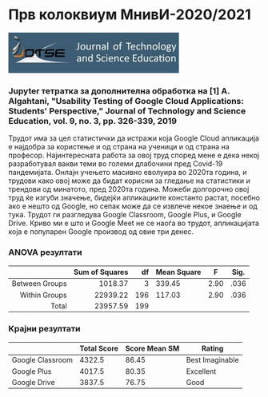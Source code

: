 
# Прв колоквиум МнивИ-2020/2021

![title](jotse.jpg)

### Jupyter тетратка за дополнителна обработка на [1] A. Algahtani, "Usability Testing of Google Cloud Applications: Students' Perspective," Journal of Technology and Science Education, vol. 9, no. 3, pp. 326-339, 2019

Трудот има за цел статистички да истражи која Google Cloud апликација е најдобра за користење и од страна на ученици и од страна на професор. Најинтересната работа за овој труд според мене е дека некој разработувал вакви теми во големи длабочини пред Covid-19 пандемијата. Онлајн учењето масивно еволуира во 2020та година, и трудови како овој може да бидат корисни за гледање на статистики и трендови од минатото, пред 2020та година. Можеби долгорочно овој труд ќе изгуби значење, бидејќи апликациите константо растат, посебно ако е нешто од Google, но сепак може да се извлече некое знаење и од тука. Трудот ги разгледува Google Classroom, Google Plus, и Google Drive. Криво ми е што и Google Meet не се наоѓа во трудот, апликацијата која е популарен Google производ од овие три денес.

### ANOVA резултати
|                | Sum of Squares |  df | Mean Square | F    | Sig. |
|---------------:|---------------:|----:|-------------|------|------|
| Between Groups |        1018.37 |   3 | 339.45      | 2.90 | .036 |
|  Within Groups |       22939.22 | 196 | 117.03      | 2.90 | .036 |
|          Total |       23957.59 | 199 |             |      |      |


### Крајни резултати
|                  | Total Score | Score Mean SM | Rating          |
|------------------|-------------|---------------|-----------------|
| Google Classroom | 4322.5      | 86.45         | Best Imaginable |
| Google Plus      | 4017.5      | 80.35         | Excellent       |
| Google Drive     | 3837.5      | 76.75         | Good            |
